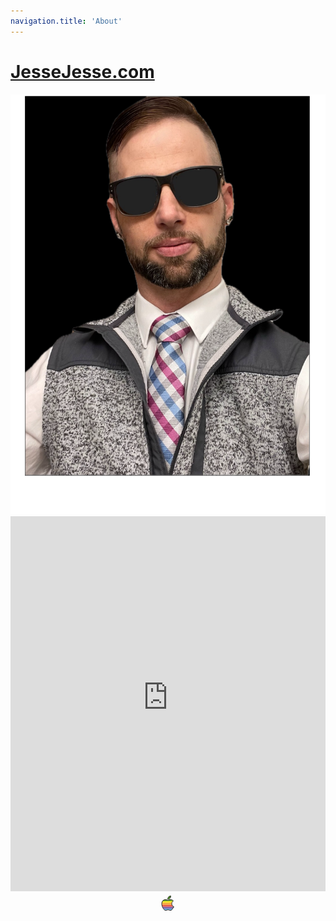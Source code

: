 ```yaml
---
navigation.title: 'About'
---
```

# <a href="https://JesseJesse.com">JesseJesse.com</a>



<div class="avatar">
    <img src="/backup.png" alt="backup.png" />
  </div>
  </div>
  </div>
</div>
<center>
<iframe src="https://icons-git-main-sudo-self.vercel.app/" style="border:0px #ffffff none;" name="myiFrame" scrolling="no" frameborder="1" marginheight="0px" marginwidth="0px" height="600px" width="100%" allowfullscreen></iframe><br>
<svg xmlns="http://www.w3.org/2000/svg" width="32" height="32" viewBox="0 0 72 72"><g fill-rule="evenodd"><g fill="#5c9e31"><path d="M42.147 10.948h3.701v.076c0 2.56-.932 4.95-2.791 7.163c-2.244 2.63-4.958 4.15-7.9 3.91a7.99 7.99 0 0 1-.06-.97c0-2.457 1.067-5.088 2.962-7.238c.946-1.09 2.149-1.994 3.608-2.717c.16-.078.32-.153.48-.224ZM16.229 30.855c.19-.397.413-.783.637-1.158c1.163-1.992 3.215-3.563 5.153-4.716c1.937-1.154 2.33-1.228 4.584-1.266c1.234 0 2.802.648 4.812 1.4c2.005.754 3.494 1.08 4.058 1.08c.422 0 1.852-.302 4.276-1.194c2.293-.827 4.228-1.205 5.813-1.07c4.295.348 6.166 1.015 8.312 4.074c-1.283.78-2.086 1.804-2.936 2.792l-34.71.058Z"/><path d="M40.786 21.533s-1.37.89-5.422 1.54c-.144.024.37-1.366.37-1.366l4.007-.999"/></g><path fill="#fcea2b" d="M52.664 28.936c-2.292 1.94-3.461 4.153-3.941 6.986l-34.167-.24c.295-2.298 1.031-3.72 2.105-5.517c.172-.294.471-.89.66-1.165l35.343-.064Z"/><path fill="#f4aa41" d="M49.197 34.143c-.238.94-.644 2.04-.634 3.098c.019 1.842.086 3.508.833 5l-34.56.025c-.259-1.501-.336-2.876-.336-4.33c0-1.252.053-2.595.25-3.72z"/><path fill="#ea5a47" d="M49.38 42.228c.563 1.749 1.585 2.942 3.014 4.27c1.053 1 1.662 1.899 2.97 2.449c-.007.02-.007.054-.013.073l-38.698-.015c-.082-.224-.692-1.966-.77-2.194c-.738-2.153-.807-2.502-1.048-4.564l34.544-.02Z"/><path fill="#8967aa" d="M52.064 55.972a28.032 28.032 0 0 0 2.456-4.527c.318-.759.782-1.549 1.066-2.373c.895.376.727.322-.22-.1l-38.72.027c.95 2.626 2.507 4.972 3.916 7.014l31.502-.041Z"/><path fill="#61b2e4" d="M26.56 61.195c-1.099-.265-1.788-.646-2.883-1.667c-.928-.812-1.801-1.661-3.165-3.565l31.638-.05c-1.376 1.95-1.736 2.566-2.615 3.332c-1.16 1.07-2.316 1.667-3.616 1.883l-1.532.1c-.93-.135-2.03-.384-3.2-.866c-1.637-.67-3.621-1.05-4.998-1.05c-1.443 0-2.942.113-4.598.783c-1.12.455-2.82 1.07-3.649 1.233l-1.382-.133Z"/></g><path fill="none" stroke="#000" stroke-linecap="round" stroke-linejoin="round" stroke-width="2" d="M35.156 22.097a7.99 7.99 0 0 1-.059-.97c0-2.457 1.067-5.088 2.962-7.238c.946-1.09 2.149-1.994 3.608-2.717c1.456-.711 2.833-1.105 4.128-1.172c.038.342.053.685.053 1.024c0 2.56-.932 4.95-2.791 7.163c-.83.973-1.725 1.795-2.672 2.431m15.314 30.223a27.854 27.854 0 0 1-2.745 4.948c-1.443 2.064-2.625 3.492-3.535 4.285c-1.412 1.302-2.925 1.968-4.544 2.006c-1.163 0-2.565-.331-4.198-1.004c-1.637-.67-3.142-1.002-4.518-1.002c-1.443 0-2.991.332-4.647 1.002c-1.658.673-2.994 1.023-4.015 1.058c-1.553.066-3.101-.62-4.647-2.06c-.986-.863-2.22-2.342-3.697-4.436c-1.586-2.238-2.89-4.832-3.911-7.79c-1.094-3.194-1.642-6.287-1.642-9.282c0-3.43.74-6.39 2.22-8.87c1.164-1.99 2.712-3.562 4.65-4.715a12.482 12.482 0 0 1 6.285-1.779c1.234 0 2.852.383 4.862 1.135c2.005.754 3.292 1.137 3.856 1.137c.422 0 1.852-.447 4.276-1.34c2.293-.827 4.228-1.17 5.813-1.034c4.295.347 7.521 2.045 9.667 5.104c-3.84 2.334-5.741 5.602-5.703 9.796c.034 3.266 1.216 5.984 3.538 8.142a11.626 11.626 0 0 0 3.536 2.326a38.37 38.37 0 0 1-.901 2.373Z"/></svg><center>







